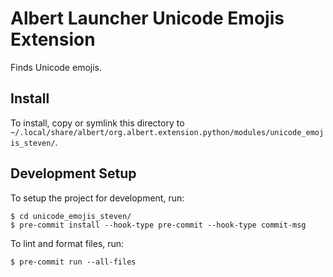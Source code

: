# Albert Launcher Unicode Emojis Extension
Finds Unicode emojis.

## Install
To install, copy or symlink this directory to `~/.local/share/albert/org.albert.extension.python/modules/unicode_emojis_steven/`.

## Development Setup
To setup the project for development, run:

    $ cd unicode_emojis_steven/
    $ pre-commit install --hook-type pre-commit --hook-type commit-msg

To lint and format files, run:

    $ pre-commit run --all-files

